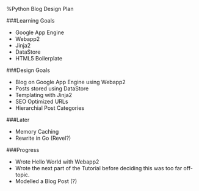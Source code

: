%Python Blog Design Plan

###Learning Goals

* Google App Engine
* Webapp2
* Jinja2
* DataStore
* HTML5 Boilerplate

###Design Goals

* Blog on Google App Engine using Webapp2
* Posts stored using DataStore
* Templating with Jinja2
* SEO Optimized URLs
* Hierarchial Post Categories

###Later

* Memory Caching
* Rewrite in Go (Revel?)

###Progress

* Wrote Hello World with Webapp2
* Wrote the next part of the Tutorial before deciding this was too far off-topic.
* Modelled a Blog Post (?)

